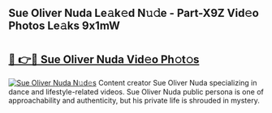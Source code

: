 ## Sue Oliver Nuda Le𝚊k𝚎d N𝚞𝚍e - Part-X9Z Vid𝚎o Photos Le𝚊ks 9x1mW

# <h2><a href="http://fbdfy8.evod.top/?m=Sue+Oliver+Nuda">🔗 👉🔴 Sue Oliver Nuda Vid𝚎o Ph𝚘t𝚘s</a></h2>

[![Sue Oliver Nuda N𝚞d𝚎s](https://i.imgur.com/8V9OHl7.gif)](http://fbdfy8.evod.top/?m=Sue+Oliver+Nuda)
Content creator Sue Oliver Nuda specializing in dance and lifestyle-related videos. Sue Oliver Nuda public persona is one of approachability and authenticity, but his private life is shrouded in mystery. 
